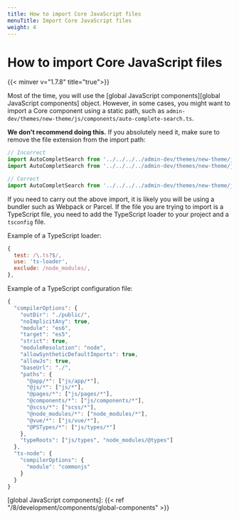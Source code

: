 ```yaml
---
title: How to import Core JavaScript files 
menuTitle: Import Core JavaScript files
weight: 4
---
```


# How to import Core JavaScript files
{{< minver v="1.7.8" title="true">}}

Most of the time, you will use the [global JavaScript components][global JavaScript components] object. However, in some cases, you might want to import a Core component using a static path, such as `admin-dev/themes/new-theme/js/components/auto-complete-search.ts`.

**We don't recommend doing this.** If you absolutely need it, make sure to remove the file extension from the import path:

```js
// Incorrect
import AutoCompletSearch from '../../../../admin-dev/themes/new-theme/js/components/auto-complete-search.js'
import AutoCompletSearch from '../../../../admin-dev/themes/new-theme/js/components/auto-complete-search.ts'

// Correct
import AutoCompletSearch from '../../../../admin-dev/themes/new-theme/js/components/auto-complete-search'
```

If you need to carry out the above import, it is likely you will be using a bundler such as Webpack or Parcel. If the file you are trying to import is a TypeScript file, you need to add the TypeScript loader to your project and a `tsconfig` file.

Example of a TypeScript loader:
```js
{
  test: /\.ts?$/,
  use: 'ts-loader',
  exclude: /node_modules/,
},
```

Example of a TypeScript configuration file:
```js
{
  "compilerOptions": {
    "outDir": "./public/",
    "noImplicitAny": true,
    "module": "es6",
    "target": "es5",
    "strict": true,
    "moduleResolution": "node",
    "allowSyntheticDefaultImports": true,
    "allowJs": true,
    "baseUrl": "./",
    "paths": {
      "@app/*": ["js/app/*"],
      "@js/*": ["js/*"],
      "@pages/*": ["js/pages/*"],
      "@components/*": ["js/components/*"],
      "@scss/*": ["scss/*"],
      "@node_modules/*": ["node_modules/*"],
      "@vue/*": ["js/vue/*"],
      "@PSTypes/*": ["js/types/*"]
    },
    "typeRoots": ["js/types", "node_modules/@types"]
  },
  "ts-node": {
    "compilerOptions": {
      "module": "commonjs"
    }
  }
}
```


[global JavaScript components]: {{< ref "/8/development/components/global-components" >}}
